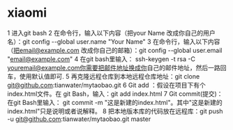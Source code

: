 # xiaomi

1	进入git bash
2	在命令行，输入以下内容（把your Name 改成你自己的用户名）：git config  --global user.name  "Your Name" 
3	在命令行，输入以下内容（把email@example.com 改成你自己的邮箱）：git config  --global user.email  "email@example.com"
4 在git bash里输入： ssh-keygen -t rsa -C youremail@example.com你需要把邮件地址换成你⾃⼰的邮件地址，然后⼀路回车，使⽤默认值即可.
5 再克隆远程仓库到本地远程仓库地址：git clone git@github.com:tianwater/mytaobao.git
6 Git add ：假设在项目下有个index.html文件。在 git Bash，输入：git   add   index.html
7 Git commit(提交)：在git Bash里输入： git commit -m "这是新建的index.html"。其中"这是新建的index.html"只是说明或者说解释。
8 把本地版本库的代码放在远程库：git push -u git@github.com:tianwater/mytaobao.git master
